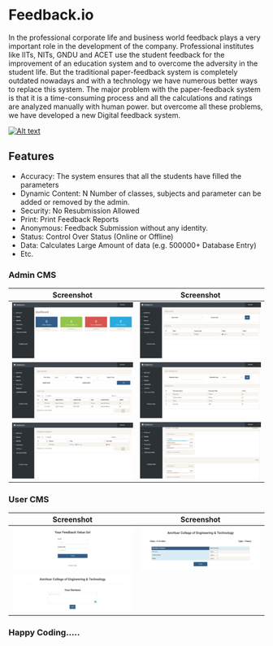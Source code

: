 # Feedback.io

In the professional corporate life and business world feedback plays a very important role in the development of the company. Professional institutes like IITs, NITs, GNDU and ACET use the student feedback for the improvement of an education system and to overcome the adversity in the student life. But the traditional paper-feedback system is completely outdated nowadays and with a technology we have
numerous better ways to replace this system. The major problem with the paper-feedback system is that it is a time-consuming process and all the calculations and ratings are analyzed manually with human power. but overcome all these problems, we have developed a new Digital feedback system.

[![Alt text](https://img.youtube.com/vi/QO3foSdMsUE/hqdefault.jpg)](https://www.youtube.com/watch?v=QO3foSdMsUE)


## Features 

- Accuracy: The system ensures that all the students have filled the parameters
- Dynamic Content: N Number of classes, subjects and parameter can be added or removed by the admin.
- Security: No Resubmission Allowed
- Print: Print Feedback Reports
- Anonymous: Feedback Submission without any identity.
- Status: Control Over Status (Online or Offline)
- Data: Calculates Large Amount of data (e.g. 500000+ Database Entry)
- Etc.

### Admin CMS

| Screenshot | Screenshot |
| --------------------- | -------------------- |
| <img src="/screenshot/1.jpg"> | <img src="/screenshot/2.jpg"> |
| <img src="/screenshot/3.jpg">| <img src="/screenshot/4.jpg"> |
| <img src="/screenshot/5.jpg">| <img src="/screenshot/6.jpg"> |

### User CMS

| Screenshot | Screenshot |
| --------------------- | -------------------- |
| <img src="/screenshot/a1.jpg"> | <img src="/screenshot/a2.jpg"> |
| <img src="/screenshot/a3.jpg">| |

### Happy Coding.....

